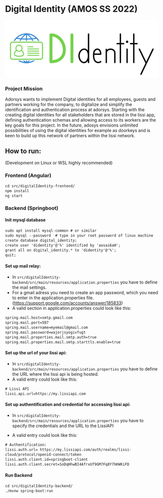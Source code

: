 # Digital Identity (AMOS SS 2022)

![team logo](https://raw.githubusercontent.com/amosproj/amos2022ss04-digital-identity/main/Deliverables/sprint-01/logo/DIdentity_transparent_black.png)

### Project Mission

Adorsys wants to implement Digital identities for all employees, guests and partners working for the company,
to digitalize and simplify the identification and authentication process at adorsys.
Starting with the creating digital identities for all stakeholders that are stored in the lissi app,
defining authentication schemas and allowing access to its workers are the key
goals for this project. In the future, adosys envisions unlimited possibilities
of using the digital identities for example as doorkeys and is keen to build
up this network of partners within the lissi network.

## How to run:

(Development on Linux or WSL highly recommended)

### Frontend (Angular)

```
cd src/digitalIdentity-frontend/
npm install
ng start
```

### Backend (Springboot)

#### Init mysql database

```
sudo apt install mysql-common # or similar
sudo mysql --password  # type in your root password of linux machine
create database digital_identity;
create user 'didentity'@'%' identified by 'aosai6aH';
grant all on digital_identity.* to 'didentity'@'%';
quit;
```

#### Set up mail relay:

- In `src/digitalIdentity-backend/src/main/resources/application.properties` you have to define the mail settings.
- For a gmail adress you need to create an app password, which you need to enter in the application.properties file. (<https://support.google.com/accounts/answer/185833>)
- A valid section in application.properties could look like this:

```
spring.mail.host=smtp.gmail.com
spring.mail.port=587
spring.mail.username=myemail@gmail.com
spring.mail.password=wajorjsyogivfugt
spring.mail.properties.mail.smtp.auth=true
spring.mail.properties.mail.smtp.starttls.enable=true
```

#### Set up the url of your lissi api:

- In `src/digitalIdentity-backend/src/main/resources/application.properties` you have to define the URL where the lissi api is being hosted.
- A valid entry could look like this:

```
# Lissi API 
lissi.api.url=https://my.lissiapi.com
```

#### Set up authentification and credential for accessing lissi api:

- In `src/digitalIdentity-backend/src/main/resources/application.properties` you have to specify the credentials and the URL to the LissiAPI

- A valid entry could look like this:
```
# Authentification:
lissi.auth.url= https://my.lissiapi.com/auth/realms/lissi-cloud/protocol/openid-connect/token
lissi.auth.client.id=springboot-client
lissi.auth.client.secret=SoDqHhwBI4AfrxUf9GM7Fq8Y7hKWKiFD
```

#### Run Backend

```
cd src/digitalIdentity-backend/
./mvnw spring-boot:run
```
